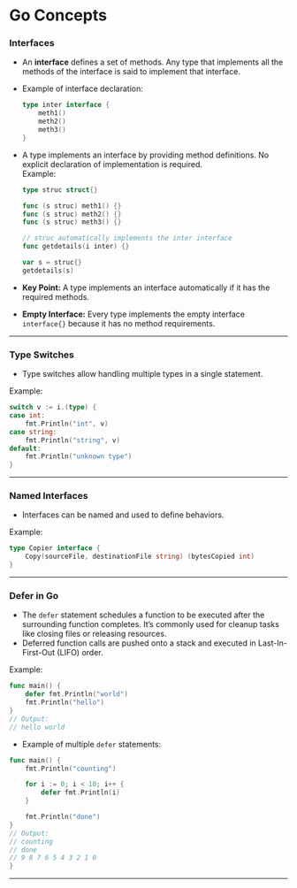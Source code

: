 # Go Concepts  

### **Interfaces**  
- An **interface** defines a set of methods. Any type that implements all the methods of the interface is said to implement that interface.  
- Example of interface declaration:  
  ```go  
  type inter interface {  
      meth1()  
      meth2()  
      meth3()  
  }  
  ```  

- A type implements an interface by providing method definitions. No explicit declaration of implementation is required.  
  Example:  
  ```go  
  type struc struct{}  

  func (s struc) meth1() {}  
  func (s struc) meth2() {}  
  func (s struc) meth3() {}  

  // struc automatically implements the inter interface  
  func getdetails(i inter) {}  

  var s = struc{}  
  getdetails(s)  
  ```  

- **Key Point:** A type implements an interface automatically if it has the required methods.  
- **Empty Interface:** Every type implements the empty interface `interface{}` because it has no method requirements.  

---

### **Type Switches**  
- Type switches allow handling multiple types in a single statement.  

Example:  
```go  
switch v := i.(type) {  
case int:  
    fmt.Println("int", v)  
case string:  
    fmt.Println("string", v)  
default:  
    fmt.Println("unknown type")  
}  
```  

---

### **Named Interfaces**  
- Interfaces can be named and used to define behaviors.  

Example:  
```go  
type Copier interface {  
    Copy(sourceFile, destinationFile string) (bytesCopied int)  
}  
```  

---

### **Defer in Go**  
- The `defer` statement schedules a function to be executed after the surrounding function completes. It’s commonly used for cleanup tasks like closing files or releasing resources.  
- Deferred function calls are pushed onto a stack and executed in Last-In-First-Out (LIFO) order.  

Example:  
```go  
func main() {  
    defer fmt.Println("world")  
    fmt.Println("hello")  
}  
// Output:  
// hello world  
```  

- Example of multiple `defer` statements:  
```go  
func main() {  
    fmt.Println("counting")  

    for i := 0; i < 10; i++ {  
        defer fmt.Println(i)  
    }  

    fmt.Println("done")  
}  
// Output:  
// counting  
// done  
// 9 8 7 6 5 4 3 2 1 0  
}  
```  

---
